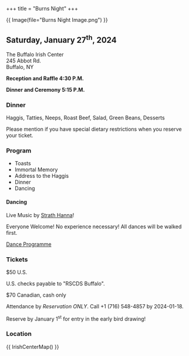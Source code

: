 +++
title = "Burns Night"
+++


{{ Image(file="Burns Night Image.png") }}

## Saturday, January 27<sup>th</sup>, 2024

The Buffalo Irish Center  
245 Abbot Rd.  
Buffalo, NY

**Reception and Raffle 4:30 P.M.**

**Dinner and Ceremony 5:15 P.M.**

### Dinner

Haggis, Tatties, Neeps, Roast Beef, Salad, Green Beans, Desserts

Please mention if you have special dietary restrictions when you reserve your ticket.

### Program

* Toasts
* Immortal Memory
* Address to the Haggis
* Dinner
* Dancing

#### Dancing

Live Music by [Strath Hanna](https://www.cantab.net/users/johncollins/strathhanna/index.html)!

Everyone Welcome! No experience necessary! All dances will be walked first.

[Dance Programme](@/burns/dance_programme.md)

### Tickets

$50 U.S.

U.S. checks payable to "RSCDS Buffalo".

$70 Canadian, cash only

Attendance by _Reservation ONLY_. Call +1 (716) 548-4857 by 2024-01-18.

Reserve by January 1<sup>st</sup> for entry in the early bird drawing!

### Location

{{ IrishCenterMap() }}
